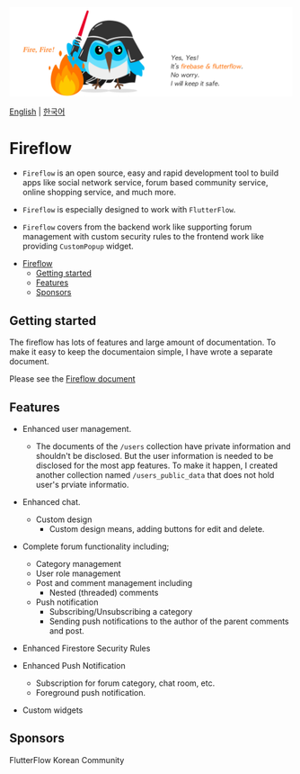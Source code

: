 
![Image Link](https://github.com/withcenter/fireflow/blob/main/res/fireflow-logo.jpg?raw=true "This is image title")

[English](https://github.com/withcenter/fireflow/blob/main/README.md) | [한국어](https://github.com/rrousselGit/provider/blob/master/resources/translations/ko-KR/README.md)

# Fireflow

* `Fireflow` is an open source, easy and rapid development tool to build apps like social network service, forum based community service, online shopping service, and much more.

* `Fireflow` is especially designed to work with `FlutterFlow`.

* `Fireflow` covers from the backend work like supporting forum management with custom security rules to the frontend work like providing `CustomPopup` widget.


- [Fireflow](#fireflow)
  - [Getting started](#getting-started)
  - [Features](#features)
  - [Sponsors](#sponsors)



## Getting started

The fireflow has lots of features and large amount of documentation. To make it easy to keep the documentaion simple, I have wrote a separate document.

Please see the [Fireflow document](https://docs.google.com/document/d/e/2PACX-1vQXcu36d1ojHEoi1lh3UNKXnDrfRtb_7J4j7GmTsc1eS2LdLMoggA2KfMqGpE3L4PaYNmCHDhGn6SEm/pub)

## Features

- Enhanced user management.
  - The documents of the `/users` collection have private information and shouldn't be disclosed. But the user information is needed to be disclosed for the most app features. To make it happen, I created another collection named `/users_public_data` that does not hold user's prviate informatio.

- Enhanced chat.
  - Custom design
    - Custom design means, adding buttons for edit and delete.

- Complete forum functionality including;
  - Category management
  - User role management
  - Post and comment management including
    - Nested (threaded) comments
  - Push notification
    - Subscribing/Unsubscribing a category
    - Sending push notifications to the author of the parent comments and post.


- Enhanced Firestore Security Rules

- Enhanced Push Notification
  - Subscription for forum category, chat room, etc.
  - Foreground push notification.


- Custom widgets


## Sponsors

FlutterFlow Korean Community


